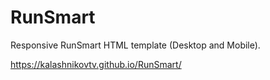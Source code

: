 # RunSmart

Responsive RunSmart HTML template (Desktop and Mobile).

https://kalashnikovtv.github.io/RunSmart/